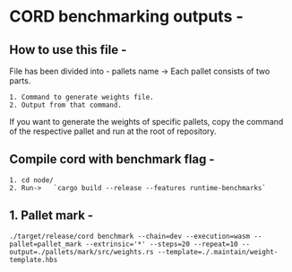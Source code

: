 # CORD benchmarking outputs -

## How to use this file -

File has been divided into - pallets name -> Each pallet consists of two parts.

```
1. Command to generate weights file.
2. Output from that command.
```

If you want to generate the weights of specific pallets, copy the command of the respective pallet and run at the root of repository.

## Compile cord with benchmark flag -

```
1. cd node/
2. Run->   `cargo build --release --features runtime-benchmarks`
```

## 1. Pallet mark -

```
./target/release/cord benchmark --chain=dev --execution=wasm --pallet=pallet_mark --extrinsic='*' --steps=20 --repeat=10 --output=./pallets/mark/src/weights.rs --template=./.maintain/weight-template.hbs
```

